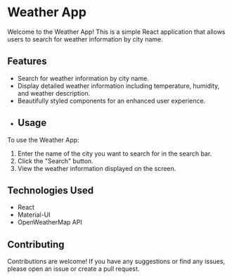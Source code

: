 
# Weather App

Welcome to the Weather App! This is a simple React application that allows users to search for weather information by city name.

## Features

- Search for weather information by city name.
- Display detailed weather information including temperature, humidity, and weather description.
- Beautifully styled components for an enhanced user experience.
- ## Usage

To use the Weather App:

1. Enter the name of the city you want to search for in the search bar.
2. Click the "Search" button.
3. View the weather information displayed on the screen.

## Technologies Used

- React
- Material-UI
- OpenWeatherMap API

## Contributing

Contributions are welcome! If you have any suggestions or find any issues, please open an issue or create a pull request.
